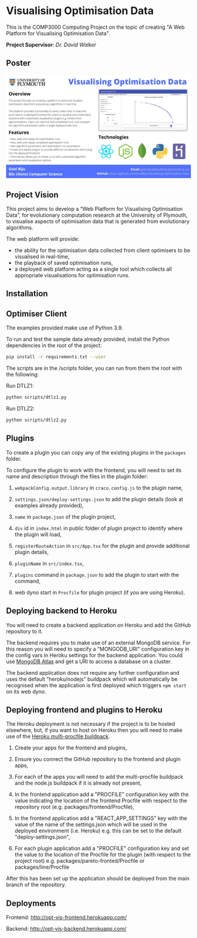 # Visualising Optimisation Data

This is the COMP3000 Computing Project on the topic of creating "A Web Platform for Visualising Optimisation Data".

**Project Supervisor**: _Dr. David Walker_

## Poster

![Project poster](documents/poster.jpg)

## Project Vision

This project aims to develop a “Web Platform for Visualising Optimisation Data”, for
evolutionary computation research at the University of Plymouth, to visualise aspects of optimisation data that is generated from evolutionary algorithms.

The web platform will provide:

- the ability for the optimisation data collected from client optimisers to be visualised in real-time,
- the playback of saved optimisation runs,
- a deployed web platform acting as a single tool which collects all appropriate visualisations for optimisation runs.

## Installation

## Optimiser Client

The examples provided make use of Python 3.9.

To run and test the sample data already provided, install the Python dependencies in the root of the project:

```bash
pip install -r requirements.txt --user

```

The scripts are in the /scripts folder, you can run from them the root with the following:

Run DTLZ1:

```bash
python scripts/dtlz1.py
```

Run DTLZ2:

```bash
python scripts/dtlz2.py
```

## Plugins

To create a plugin you can copy any of the existing plugins in the `packages` folder.

To configure the plugin to work with the frontend, you will need to set its name and description through the files in the plugin folder:

1. `webpackConfig.output.library` in `craco.config.js` to the plugin name,

2. `settings.json/deploy-settings.json` to add the plugin details (look at examples already provided),

3. `name` in `package.json` of the plugin project,

4. `div` id in `index.html` in public folder of plugin project to identify where the plugin will load,

5. `registerRouteAction` in `src/App.tsx` for the plugin and provide additional plugin details,

6. `pluginName` in `src/index.tsx`,

7. `plugins` command in `package.json` to add the plugin to start with the command,

8. web dyno start in `Procfile` for plugin project (if you are using Heroku).

## Deploying backend to Heroku

You will need to create a backend application on Heroku and add the GitHub repository to it.

The backend requires you to make use of an external MongoDB service. For this reason you will need to specify a "MONGODB_URI" configuration key in the config vars in Heroku settings for the backend application. You could use [MongoDB Atlas](https://www.mongodb.com/cloud/atlas) and get a URI to access a database on a cluster.

The backend application does not require any further configuration and uses the default "heroku/nodejs" buildpack which will automatically be recognised when the application is first deployed which triggers `npm start` on its web dyno.

## Deploying frontend and plugins to Heroku

The Heroku deployment is not necessary if the project is to be hosted elsewhere, but, if you want to host on Heroku then you will need to make use of the [Heroku multi-procfile buildpack](https://elements.heroku.com/buildpacks/heroku/heroku-buildpack-multi-procfile).

1. Create your apps for the frontend and plugins,

2. Ensure you connect the GitHub repository to the frontend and plugin apps,

3. For each of the apps you will need to add the multi-procfile buildpack and the node.js buildpack if it is already not present,

4. In the frontend application add a "PROCFILE" configuration key with the value indicating the location of the frontend Procfile with respect to the repository root (e.g. packages/frontend/Procfile),

5. In the frontend application add a "REACT_APP_SETTINGS" key with the value of the name of the settings.json which will be used in the deployed environment (i.e. Heroku) e.g. this can be set to the default "deploy-settings.json",

6. For each plugin application add a "PROCFILE" configuration key and set the value to the location of the Procfile for the plugin (with respect to the project root) e.g. packages/pareto-fronted/Procfile or packages/line/Procfile

After this has been set up the application should be deployed from the main branch of the repository.

## Deployments

Frontend: http://opt-vis-frontend.herokuapp.com/

Backend: http://opt-vis-backend.herokuapp.com/
